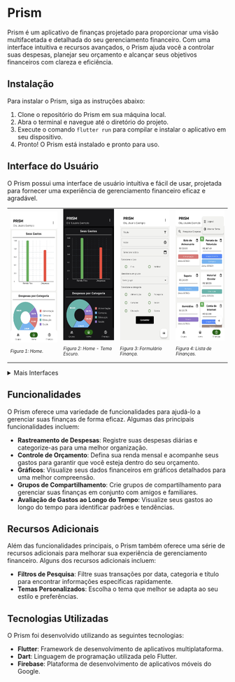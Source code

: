 # Prism

Prism é um aplicativo de finanças projetado para proporcionar uma visão multifacetada e detalhada do seu gerenciamento
financeiro. Com uma interface intuitiva e recursos avançados, o Prism ajuda você a controlar suas despesas, planejar seu
orçamento e alcançar seus objetivos financeiros com clareza e eficiência.

## Instalação

Para instalar o Prism, siga as instruções abaixo:

1. Clone o repositório do Prism em sua máquina local.
2. Abra o terminal e navegue até o diretório do projeto.
3. Execute o comando `flutter run` para compilar e instalar o aplicativo em seu dispositivo.
4. Pronto! O Prism está instalado e pronto para uso.

## Interface do Usuário

O Prism possui uma interface de usuário intuitiva e fácil de usar, projetada para fornecer uma experiência de
gerenciamento financeiro eficaz e agradável.

<table>
  <tr>
    <td>
      <img src="assets/images/home_light.jpg" alt="Legenda da imagem"  height="300"/>
      <p style="font-size: 10px"><em>Figura 1: Home.</em></p>
    </td>
    <td>
      <img src="assets/images/home_dark.jpg" alt="Legenda da imagem"  height="300"/>
      <p style="font-size: 10px"><em>Figura 2: Home - Tema Escuro.</em></p>
    </td>
    <td>
      <img src="assets/images/create_finance.jpg" alt="Legenda da imagem"  height="300"/>
      <p style="font-size: 10px"><em>Figura 3: Formulário Finança.</em></p>
    </td>
    <td>
      <img src="assets/images/finances_light.jpg" alt="Legenda da imagem"  height="300"/>
      <p style="font-size: 10px"><em>Figura 4: Lista de Finanças.</em></p>
    </td>
  </tr>
</table>

<details>
  <summary>Mais Interfaces</summary>
  <br/>
  <table>
    <tr>
      <td>
        <img src="assets/images/groups.jpg" alt="Legenda da imagem"  height="300"/>
        <p style="font-size: 10px"><em>Figura 5: Lista de Grupos.</em></p>
      </td>
      <td>
        <img src="assets/images/group.jpg" alt="Legenda da imagem"  height="300"/>
        <p style="font-size: 10px"><em>Figura 6: Grupo.</em></p>
      </td>
      <td>
        <img src="assets/images/recover.jpg" alt="Legenda da imagem"  height="300"/>
        <p style="font-size: 10px"><em>Figura 7: Recuperação de Senha.</em></p>
      </td>
      <td>
        <img src="assets/images/login.jpg" alt="Legenda da imagem"  height="300"/>
        <p style="font-size: 10px"><em>Figura 8: Login.</em></p>
      </td>
    </tr>
    <tr>
      <td>
        <img src="assets/images/register.jpg" alt="Legenda da imagem"  height="300"/>
        <p style="font-size: 10px"><em>Figura 9: Registro.</em></p>
      </td>
      <td>
        <img src="assets/images/search.jpg" alt="Legenda da imagem"  height="300"/>
        <p style="font-size: 10px"><em>Figura 10: Filtro de Pesquisa.</em></p>
      </td>
      <td>
        <img src="assets/images/create_finance_dark.jpg" alt="Legenda da imagem"  height="300"/>
        <p style="font-size: 10px"><em>Figura 11: Formulário - Tema Escuro.</em></p>
      </td>
      <td>
        <img src="assets/images/finances_dark.jpg" alt="Legenda da imagem"  height="300"/>
        <p style="font-size: 10px"><em>Figura 12: Lista de Finanças - Tema Escuro.</em></p>
      </td>
    </tr>
  </table>
</details>

## Funcionalidades

O Prism oferece uma variedade de funcionalidades para ajudá-lo a gerenciar suas finanças de forma eficaz. Algumas das
principais funcionalidades incluem:

- **Rastreamento de Despesas**: Registre suas despesas diárias e categorize-as para uma melhor organização.
- **Controle de Orçamento**: Defina sua renda mensal e acompanhe seus gastos para garantir que você esteja dentro do seu
  orçamento.
- **Gráficos**: Visualize seus dados financeiros em gráficos detalhados para uma melhor compreensão.
- **Grupos de Compartilhamento**: Crie grupos de compartilhamento para gerenciar suas finanças em conjunto com amigos e
  familiares.
- **Avaliação de Gastos ao Longo do Tempo**: Visualize seus gastos ao longo do tempo para identificar padrões e
  tendências.

## Recursos Adicionais

Além das funcionalidades principais, o Prism também oferece uma série de recursos adicionais para melhorar sua
experiência de gerenciamento financeiro. Alguns dos recursos adicionais incluem:

- **Filtros de Pesquisa**: Filtre suas transações por data, categoria e título para encontrar informações específicas
  rapidamente.
- **Temas Personalizados**: Escolha o tema que melhor se adapta ao seu estilo e preferências.

## Tecnologias Utilizadas

O Prism foi desenvolvido utilizando as seguintes tecnologias:

- **Flutter**: Framework de desenvolvimento de aplicativos multiplataforma.
- **Dart**: Linguagem de programação utilizada pelo Flutter.
- **Firebase**: Plataforma de desenvolvimento de aplicativos móveis do Google.